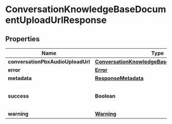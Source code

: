 
# ConversationKnowledgeBaseDocumentUploadUrlResponse

## Properties
Name | Type | Description | Notes
------------ | ------------- | ------------- | -------------
**conversationPbxAudioUploadUrl** | [**ConversationKnowledgeBaseDocumentUploadUrl**](ConversationKnowledgeBaseDocumentUploadUrl.md) |  |  [optional]
**error** | [**Error**](Error.md) |  |  [optional]
**metadata** | [**ResponseMetadata**](ResponseMetadata.md) |  |  [optional]
**success** | **Boolean** | Indicates if API call was successful |  [optional]
**warning** | [**Warning**](Warning.md) |  |  [optional]



